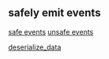 ## safely emit events

[safe events](./contract/src/main.rs)
[unsafe events](./contract/src/main.rs)

[deserialize_data](./tests/src/integration_tests.rs)